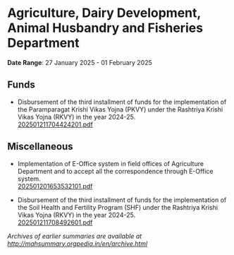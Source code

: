# Agriculture, Dairy Development, Animal Husbandry and Fisheries Department

**Date Range**: 27 January 2025 - 01 February 2025


## Funds
- Disbursement of the third installment of funds for the implementation of the Paramparagat Krishi Vikas Yojna (PKVY) under the Rashtriya Krishi Vikas Yojna (RKVY) in the year 2024-25.\
  [202501211704424201.pdf](https://gr.maharashtra.gov.in/Site/Upload/Government%20Resolutions/English/202501211704424201.pdf)

## Miscellaneous
- Implementation of E-Office system in field offices of Agriculture Department and to accept all the correspondence through E-Office system.\
  [202501201653532101.pdf](https://gr.maharashtra.gov.in/Site/Upload/Government%20Resolutions/English/202501201653532101.pdf)

- Disbursement of the third installment of funds for the implementation of the Soil Health and Fertility Program (SHF) under the Rashtriya Krishi Vikas Yojna (RKVY) in the year 2024-25.\
  [202501211708492601.pdf](https://gr.maharashtra.gov.in/Site/Upload/Government%20Resolutions/English/202501211708492601.pdf)


*Archives of earlier summaries are available at http://mahsummary.orgpedia.in/en/archive.html*